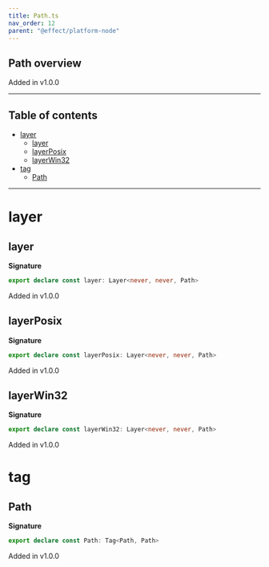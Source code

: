 ```yaml
---
title: Path.ts
nav_order: 12
parent: "@effect/platform-node"
---
```


## Path overview

Added in v1.0.0

---

<h2 class="text-delta">Table of contents</h2>

- [layer](#layer)
  - [layer](#layer-1)
  - [layerPosix](#layerposix)
  - [layerWin32](#layerwin32)
- [tag](#tag)
  - [Path](#path)

---

# layer

## layer

**Signature**

```ts
export declare const layer: Layer<never, never, Path>
```

Added in v1.0.0

## layerPosix

**Signature**

```ts
export declare const layerPosix: Layer<never, never, Path>
```

Added in v1.0.0

## layerWin32

**Signature**

```ts
export declare const layerWin32: Layer<never, never, Path>
```

Added in v1.0.0

# tag

## Path

**Signature**

```ts
export declare const Path: Tag<Path, Path>
```

Added in v1.0.0

